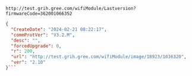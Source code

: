 `http://test.grih.gree.com/wifiModule/Lastversion?firmwareCode=362001066352`

```json
{
  "CreateDate": "2024-02-21 08:22:17",
  "commProtVer": "V3.2.M",
  "desc": "",
  "forcedUpgrade": 0,
  "r": 200,
  "url": "http://test.grih.gree.com/wifiModule/image/18923/1036320",
  "ver": "2.10"
}```